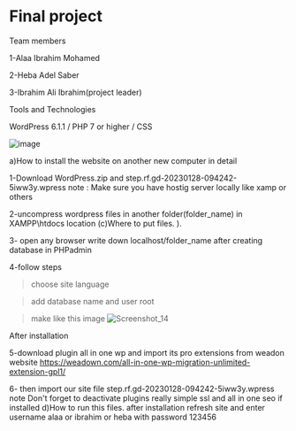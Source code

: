 # Final project
Team members

1-Alaa Ibrahim Mohamed

2-Heba Adel Saber

3-Ibrahim Ali Ibrahim(project leader)

Tools and Technologies

WordPress 6.1.1 / PHP 7 or higher / CSS

![image](https://user-images.githubusercontent.com/76784342/215273448-89ca4eb7-d3e5-4736-ba9b-7f328a089c12.png)


a)How to install the website on another new computer in detail 

1-Download WordPress.zip and step.rf.gd-20230128-094242-5iww3y.wpress
note : Make sure you have  hostig server locally like xamp or others

2-uncompress wordpress files  in another folder(folder_name) in XAMPP\htdocs location (c)Where to put files. ).

3- open any browser write down localhost/folder_name after creating database in PHPadmin

4-follow steps

>choose site language 

> add database name and user root

>make like this image
![Screenshot_14](https://user-images.githubusercontent.com/76784342/215267211-37bbfa71-e334-423c-bcb8-e48f754c8fc9.png)

After installation 

5-download plugin all in one wp and import  its pro extensions from weadon website https://weadown.com/all-in-one-wp-migration-unlimited-extension-gpl1/

6- then import our site file step.rf.gd-20230128-094242-5iww3y.wpress
note Don't forget to deactivate plugins really simple ssl and all in one seo if installed
d)How to run this files.
after installation refresh site and enter username alaa or ibrahim or heba with password 123456
